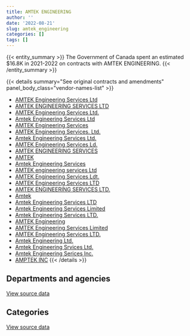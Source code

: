 ```yaml
---
title: AMTEK ENGINEERING
author: ''
date: '2022-08-21'
slug: amtek_engineering
categories: []
tags: []
---
```


<script src="/rmarkdown-libs/htmlwidgets/htmlwidgets.js"></script>
<link href="/rmarkdown-libs/datatables-css/datatables-crosstalk.css" rel="stylesheet" />
<script src="/rmarkdown-libs/datatables-binding/datatables.js"></script>
<script src="/rmarkdown-libs/jquery/jquery-3.6.0.min.js"></script>
<link href="/rmarkdown-libs/dt-core-bootstrap/css/dataTables.bootstrap.min.css" rel="stylesheet" />
<link href="/rmarkdown-libs/dt-core-bootstrap/css/dataTables.bootstrap.extra.css" rel="stylesheet" />
<script src="/rmarkdown-libs/dt-core-bootstrap/js/jquery.dataTables.min.js"></script>
<script src="/rmarkdown-libs/dt-core-bootstrap/js/dataTables.bootstrap.min.js"></script>
<link href="/rmarkdown-libs/crosstalk/css/crosstalk.min.css" rel="stylesheet" />
<script src="/rmarkdown-libs/crosstalk/js/crosstalk.min.js"></script>
<script src="/rmarkdown-libs/htmlwidgets/htmlwidgets.js"></script>
<link href="/rmarkdown-libs/datatables-css/datatables-crosstalk.css" rel="stylesheet" />
<script src="/rmarkdown-libs/datatables-binding/datatables.js"></script>
<script src="/rmarkdown-libs/jquery/jquery-3.6.0.min.js"></script>
<link href="/rmarkdown-libs/dt-core-bootstrap/css/dataTables.bootstrap.min.css" rel="stylesheet" />
<link href="/rmarkdown-libs/dt-core-bootstrap/css/dataTables.bootstrap.extra.css" rel="stylesheet" />
<script src="/rmarkdown-libs/dt-core-bootstrap/js/jquery.dataTables.min.js"></script>
<script src="/rmarkdown-libs/dt-core-bootstrap/js/dataTables.bootstrap.min.js"></script>
<link href="/rmarkdown-libs/crosstalk/css/crosstalk.min.css" rel="stylesheet" />
<script src="/rmarkdown-libs/crosstalk/js/crosstalk.min.js"></script>

{{< entity_summary >}}
The Government of Canada spent an estimated \$16.8K in 2021-2022 on contracts with AMTEK ENGINEERING.
{{< /entity_summary >}}

{{< details summary="See original contracts and amendments" panel_body_class="vendor-names-list" >}}
- [AMTEK Engineering Services Ltd](https://search.open.canada.ca/en/ct/?sort=contract_value_f%20desc&page=1&search_text=%22AMTEK%20Engineering%20Services%20Ltd%22)
- [AMTEK ENGINEERING SERVICES LTD](https://search.open.canada.ca/en/ct/?sort=contract_value_f%20desc&page=1&search_text=%22AMTEK%20ENGINEERING%20SERVICES%20LTD%22)
- [AMTEK Engineering Services Ltd.](https://search.open.canada.ca/en/ct/?sort=contract_value_f%20desc&page=1&search_text=%22AMTEK%20Engineering%20Services%20Ltd.%22)
- [Amtek Engineering Services Ltd](https://search.open.canada.ca/en/ct/?sort=contract_value_f%20desc&page=1&search_text=%22Amtek%20Engineering%20Services%20Ltd%22)
- [AMTEK Engineering Services](https://search.open.canada.ca/en/ct/?sort=contract_value_f%20desc&page=1&search_text=%22AMTEK%20Engineering%20Services%22)
- [AMTEK Engineering Services. Ltd.](https://search.open.canada.ca/en/ct/?sort=contract_value_f%20desc&page=1&search_text=%22AMTEK%20Engineering%20Services.%20Ltd.%22)
- [Amtek Engineering Services Ltd.](https://search.open.canada.ca/en/ct/?sort=contract_value_f%20desc&page=1&search_text=%22Amtek%20Engineering%20Services%20Ltd.%22)
- [AMTEK Engineering Services Ld.](https://search.open.canada.ca/en/ct/?sort=contract_value_f%20desc&page=1&search_text=%22AMTEK%20Engineering%20Services%20Ld.%22)
- [AMTEK ENGINEERING SERVICES](https://search.open.canada.ca/en/ct/?sort=contract_value_f%20desc&page=1&search_text=%22AMTEK%20ENGINEERING%20SERVICES%22)
- [AMTEK](https://search.open.canada.ca/en/ct/?sort=contract_value_f%20desc&page=1&search_text=%22AMTEK%22)
- [Amtek Engineering Services](https://search.open.canada.ca/en/ct/?sort=contract_value_f%20desc&page=1&search_text=%22Amtek%20Engineering%20Services%22)
- [AMTEK engineering services Ltd](https://search.open.canada.ca/en/ct/?sort=contract_value_f%20desc&page=1&search_text=%22AMTEK%20engineering%20services%20Ltd%22)
- [AMTEK Engineering Services Ldt.](https://search.open.canada.ca/en/ct/?sort=contract_value_f%20desc&page=1&search_text=%22AMTEK%20Engineering%20Services%20Ldt.%22)
- [AMTEK Engineering Services LTD](https://search.open.canada.ca/en/ct/?sort=contract_value_f%20desc&page=1&search_text=%22AMTEK%20Engineering%20Services%20LTD%22)
- [AMTEK ENGINEERING SERVICES LTD.](https://search.open.canada.ca/en/ct/?sort=contract_value_f%20desc&page=1&search_text=%22AMTEK%20ENGINEERING%20SERVICES%20LTD.%22)
- [Amtek](https://search.open.canada.ca/en/ct/?sort=contract_value_f%20desc&page=1&search_text=%22Amtek%22)
- [Amtek Engineering Services LTD](https://search.open.canada.ca/en/ct/?sort=contract_value_f%20desc&page=1&search_text=%22Amtek%20Engineering%20Services%20LTD%22)
- [Amtek Engineering Services Limited](https://search.open.canada.ca/en/ct/?sort=contract_value_f%20desc&page=1&search_text=%22Amtek%20Engineering%20Services%20Limited%22)
- [Amtek Engineering Services LTD.](https://search.open.canada.ca/en/ct/?sort=contract_value_f%20desc&page=1&search_text=%22Amtek%20Engineering%20Services%20LTD.%22)
- [AMTEK Engineering](https://search.open.canada.ca/en/ct/?sort=contract_value_f%20desc&page=1&search_text=%22AMTEK%20Engineering%22)
- [AMTEK Engineering Services Limited](https://search.open.canada.ca/en/ct/?sort=contract_value_f%20desc&page=1&search_text=%22AMTEK%20Engineering%20Services%20Limited%22)
- [AMTEK Engineering Services LTD.](https://search.open.canada.ca/en/ct/?sort=contract_value_f%20desc&page=1&search_text=%22AMTEK%20Engineering%20Services%20LTD.%22)
- [Amtek Engineering Ltd.](https://search.open.canada.ca/en/ct/?sort=contract_value_f%20desc&page=1&search_text=%22Amtek%20Engineering%20Ltd.%22)
- [Amtek Engineering Srvices Ltd.](https://search.open.canada.ca/en/ct/?sort=contract_value_f%20desc&page=1&search_text=%22Amtek%20Engineering%20Srvices%20Ltd.%22)
- [Amtek Engineering Serices Inc.](https://search.open.canada.ca/en/ct/?sort=contract_value_f%20desc&page=1&search_text=%22Amtek%20Engineering%20Serices%20Inc.%22)
- [AMPTEK INC](https://search.open.canada.ca/en/ct/?sort=contract_value_f%20desc&page=1&search_text=%22AMPTEK%20INC%22)
{{< /details >}}

## Departments and agencies

<div id="htmlwidget-1" style="width:100%;height:auto;" class="datatables html-widget"></div>
<script type="application/json" data-for="htmlwidget-1">{"x":{"style":"bootstrap","filter":"none","vertical":false,"data":[["<a href=\"/departments/dfo-mpo/\">Fisheries and Oceans Canada<\/a>","<a href=\"/departments/dnd-mdn/\">National Defence<\/a>"],[165016.62,1951178.51],[null,798415.04],[null,257484.39],[null,16773.46]],"container":"<table class=\"table table-striped table-hover row-border order-column display\">\n  <thead>\n    <tr>\n      <th>Department<\/th>\n      <th>2018-2019<\/th>\n      <th>2019-2020<\/th>\n      <th>2020-2021<\/th>\n      <th>2021-2022<\/th>\n    <\/tr>\n  <\/thead>\n<\/table>","options":{"order":[[4,"desc"]],"pageLength":10,"autoWidth":true,"columnDefs":[{"targets":1,"render":"function(data, type, row, meta) {\n    return type !== 'display' ? data : DTWidget.formatCurrency(data, \"$\", 2, 3, \",\", \".\", true, null);\n  }"},{"targets":2,"render":"function(data, type, row, meta) {\n    return type !== 'display' ? data : DTWidget.formatCurrency(data, \"$\", 2, 3, \",\", \".\", true, null);\n  }"},{"targets":3,"render":"function(data, type, row, meta) {\n    return type !== 'display' ? data : DTWidget.formatCurrency(data, \"$\", 2, 3, \",\", \".\", true, null);\n  }"},{"targets":4,"render":"function(data, type, row, meta) {\n    return type !== 'display' ? data : DTWidget.formatCurrency(data, \"$\", 2, 3, \",\", \".\", true, null);\n  }"},{"width":"16%","targets":[1,2,3,4]},{"className":"dt-right","targets":[1,2,3,4]}],"orderClasses":false}},"evals":["options.columnDefs.0.render","options.columnDefs.1.render","options.columnDefs.2.render","options.columnDefs.3.render"],"jsHooks":[]}</script>
<p class="text-right">
<a href="https://github.com/GoC-Spending/contracts-data/tree/main/data/out/vendors/amtek_engineering/summary_by_fiscal_year_by_department.csv" class="source-data-link btn btn-link">View source data</a>
</p>

## Categories

<div id="htmlwidget-2" style="width:100%;height:auto;" class="datatables html-widget"></div>
<script type="application/json" data-for="htmlwidget-2">{"x":{"style":"bootstrap","filter":"none","vertical":false,"data":[["<a href=\"/categories/1_facilities_and_construction/\">Facilities and construction<\/a>","<a href=\"/categories/11_defence/\">Defence<\/a>","<a href=\"/categories/2_professional_services/\">Professional services<\/a>","<a href=\"/categories/3_information_technology/\">Information technology<\/a>","<a href=\"/categories/6_industrial_products_and_services/\">Industrial products and services<\/a>"],[615202.67,51151.67,1216975.05,165016.62,67849.12],[54489.34,23011.88,720913.82,null,null],[null,15341.25,242143.14,null,null],[null,null,16773.46,null,null]],"container":"<table class=\"table table-striped table-hover row-border order-column display\">\n  <thead>\n    <tr>\n      <th>Category<\/th>\n      <th>2018-2019<\/th>\n      <th>2019-2020<\/th>\n      <th>2020-2021<\/th>\n      <th>2021-2022<\/th>\n    <\/tr>\n  <\/thead>\n<\/table>","options":{"order":[[4,"desc"]],"dom":"t","pageLength":30,"autoWidth":true,"columnDefs":[{"targets":1,"render":"function(data, type, row, meta) {\n    return type !== 'display' ? data : DTWidget.formatCurrency(data, \"$\", 2, 3, \",\", \".\", true, null);\n  }"},{"targets":2,"render":"function(data, type, row, meta) {\n    return type !== 'display' ? data : DTWidget.formatCurrency(data, \"$\", 2, 3, \",\", \".\", true, null);\n  }"},{"targets":3,"render":"function(data, type, row, meta) {\n    return type !== 'display' ? data : DTWidget.formatCurrency(data, \"$\", 2, 3, \",\", \".\", true, null);\n  }"},{"targets":4,"render":"function(data, type, row, meta) {\n    return type !== 'display' ? data : DTWidget.formatCurrency(data, \"$\", 2, 3, \",\", \".\", true, null);\n  }"},{"width":"16%","targets":[1,2,3,4]},{"className":"dt-right","targets":[1,2,3,4]}],"orderClasses":false,"lengthMenu":[10,25,30,50,100]}},"evals":["options.columnDefs.0.render","options.columnDefs.1.render","options.columnDefs.2.render","options.columnDefs.3.render"],"jsHooks":[]}</script>
<p class="text-right">
<a href="https://github.com/GoC-Spending/contracts-data/tree/main/data/out/vendors/amtek_engineering/summary_by_fiscal_year_by_category.csv" class="source-data-link btn btn-link">View source data</a>
</p>
